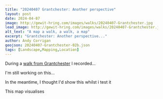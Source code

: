 ```yaml
---
title: "20240407 Grantchester: Another perspective"
layout: post
date: 2024-04-07
image: http://gewit-hring.com/images/walks/20240407-Grantchester.jpg
lead_image: http://gewit-hring.com/images/walks/20240407-Grantchester.jpg
alt_text: "A map a walk, a walk, a map"
excerpt: "Grantchester: Another perspective..."
author: Andy Corrigan
geojson: 20240407-Grantchester-02b.json
tags: [Landscape,Mapping,Location]
---
```

During a [walk from Grantchester](http://gewit-hring.com/walks/20240407-Grantchester-Walk/) I recorded...

I'm still working on this...

In the meantime, I thought I'd show this whilst i test it

This map visualises 
